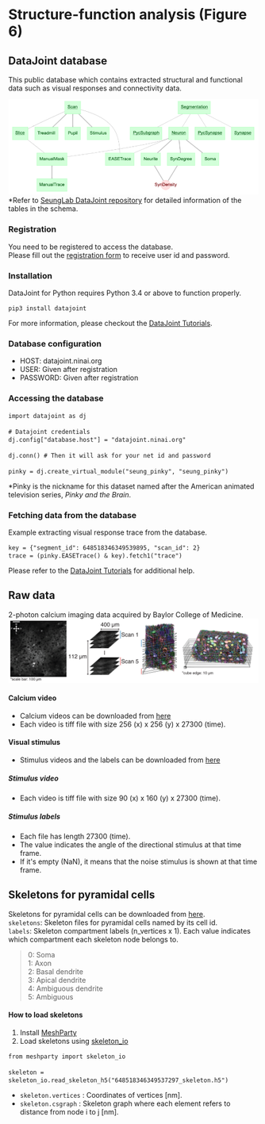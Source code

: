 # Structure-function analysis (Figure 6)

## DataJoint database
This public database which contains extracted structural and functional data such as visual responses and connectivity data.  
  
![](figures/pinky_schema.png)  
*Refer to [SeungLab DataJoint repository](https://github.com/seung-lab/datajoint_seung) for detailed information of the tables in the schema.

### Registration
You need to be registered to access the database.  
Please fill out the [registration form](https://forms.gle/6SeDGRT8zoLqpbfU9) to receive user id and password.

### Installation
DataJoint for Python requires Python 3.4 or above to function properly.
```
pip3 install datajoint
```
For more information, please checkout the [DataJoint Tutorials](https://tutorials.datajoint.io/setting-up/datajoint-python.html).  

### Database configuration
- HOST: datajoint.ninai.org
- USER: Given after registration
- PASSWORD: Given after registration

### Accessing the database
```python3
import datajoint as dj

# Datajoint credentials
dj.config["database.host"] = "datajoint.ninai.org"

dj.conn() # Then it will ask for your net id and password

pinky = dj.create_virtual_module("seung_pinky", "seung_pinky")
```
*Pinky is the nickname for this dataset named after the American animated television series, *Pinky and the Brain*.

### Fetching data from the database
Example extracting visual response trace from the database.
```python3
key = {"segment_id": 648518346349539895, "scan_id": 2}
trace = (pinky.EASETrace() & key).fetch1("trace")
```
Please refer to the [DataJoint Tutorials](https://tutorials.datajoint.io/setting-up/datajoint-python.html) for additional help.  

## Raw data

2-photon calcium imaging data acquired by Baylor College of Medicine.
![](figures/function_info_fig.png)

#### Calcium video
- Calcium videos can be downloaded from [here](https://drive.google.com/drive/folders/1nL0_asZkqiWrgkE-tpXIswf84tEdBwq_?usp=sharing)
- Each video is tiff file with size 256 (x) x 256 (y) x 27300 (time).
#### Visual stimulus
- Stimulus videos and the labels can be downloaded from [here](https://drive.google.com/drive/folders/1-hLrXYclGwQmCX0VhjyrqJ8rpLsDSLgK?usp=sharing)
##### Stimulus video
- Each video is tiff file with size 90 (x) x 160 (y) x 27300 (time).
##### Stimulus labels
- Each file has length 27300 (time).
- The value indicates the angle of the directional stimulus at that time frame.
- If it's empty (NaN), it means that the noise stimulus is shown at that time frame.


## Skeletons for pyramidal cells
Skeletons for pyramidal cells can be downloaded from [here](https://drive.google.com/drive/folders/1_6jVwOx0YQE9all7cnf75xYmyWCYsiUk?usp=sharing).  
`skeletons`: Skeleton files for pyramidal cells named by its cell id.  
`labels`: Skeleton compartment labels (n_vertices x 1). Each value indicates which compartment each skeleton node belongs to.  
> 0: Soma  
> 1: Axon  
> 2: Basal dendrite  
> 3: Apical dendrite  
> 4: Ambiguous dendrite  
> 5: Ambiguous  

#### How to load skeletons
1. Install [MeshParty](https://meshparty.readthedocs.io/en/latest/includeme.html#meshparty)  
2. Load skeletons using [skeleton_io](https://meshparty.readthedocs.io/en/latest/guide/skeletons.html)  
```
from meshparty import skeleton_io

skeleton = skeleton_io.read_skeleton_h5("648518346349537297_skeleton.h5")
```
- `skeleton.vertices` : Coordinates of vertices [nm].  
- `skeleton.csgraph` : Skeleton graph where each element refers to distance from node i to j [nm].
